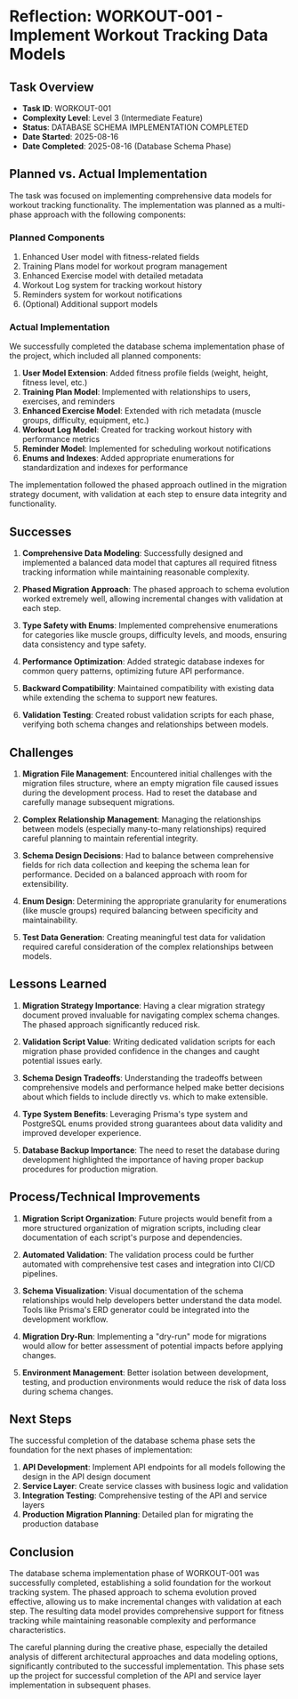 # Reflection: WORKOUT-001 - Implement Workout Tracking Data Models

## Task Overview

- **Task ID**: WORKOUT-001
- **Complexity Level**: Level 3 (Intermediate Feature)
- **Status**: DATABASE SCHEMA IMPLEMENTATION COMPLETED
- **Date Started**: 2025-08-16
- **Date Completed**: 2025-08-16 (Database Schema Phase)

## Planned vs. Actual Implementation

The task was focused on implementing comprehensive data models for workout tracking functionality. The implementation was planned as a multi-phase approach with the following components:

### Planned Components

1. Enhanced User model with fitness-related fields
2. Training Plans model for workout program management
3. Enhanced Exercise model with detailed metadata
4. Workout Log system for tracking workout history
5. Reminders system for workout notifications
6. (Optional) Additional support models

### Actual Implementation

We successfully completed the database schema implementation phase of the project, which included all planned components:

1. **User Model Extension**: Added fitness profile fields (weight, height, fitness level, etc.)
2. **Training Plan Model**: Implemented with relationships to users, exercises, and reminders
3. **Enhanced Exercise Model**: Extended with rich metadata (muscle groups, difficulty, equipment, etc.)
4. **Workout Log Model**: Created for tracking workout history with performance metrics
5. **Reminder Model**: Implemented for scheduling workout notifications
6. **Enums and Indexes**: Added appropriate enumerations for standardization and indexes for performance

The implementation followed the phased approach outlined in the migration strategy document, with validation at each step to ensure data integrity and functionality.

## Successes

1. **Comprehensive Data Modeling**: Successfully designed and implemented a balanced data model that captures all required fitness tracking information while maintaining reasonable complexity.

2. **Phased Migration Approach**: The phased approach to schema evolution worked extremely well, allowing incremental changes with validation at each step.

3. **Type Safety with Enums**: Implemented comprehensive enumerations for categories like muscle groups, difficulty levels, and moods, ensuring data consistency and type safety.

4. **Performance Optimization**: Added strategic database indexes for common query patterns, optimizing future API performance.

5. **Backward Compatibility**: Maintained compatibility with existing data while extending the schema to support new features.

6. **Validation Testing**: Created robust validation scripts for each phase, verifying both schema changes and relationships between models.

## Challenges

1. **Migration File Management**: Encountered initial challenges with the migration files structure, where an empty migration file caused issues during the development process. Had to reset the database and carefully manage subsequent migrations.

2. **Complex Relationship Management**: Managing the relationships between models (especially many-to-many relationships) required careful planning to maintain referential integrity.

3. **Schema Design Decisions**: Had to balance between comprehensive fields for rich data collection and keeping the schema lean for performance. Decided on a balanced approach with room for extensibility.

4. **Enum Design**: Determining the appropriate granularity for enumerations (like muscle groups) required balancing between specificity and maintainability.

5. **Test Data Generation**: Creating meaningful test data for validation required careful consideration of the complex relationships between models.

## Lessons Learned

1. **Migration Strategy Importance**: Having a clear migration strategy document proved invaluable for navigating complex schema changes. The phased approach significantly reduced risk.

2. **Validation Script Value**: Writing dedicated validation scripts for each migration phase provided confidence in the changes and caught potential issues early.

3. **Schema Design Tradeoffs**: Understanding the tradeoffs between comprehensive models and performance helped make better decisions about which fields to include directly vs. which to make extensible.

4. **Type System Benefits**: Leveraging Prisma's type system and PostgreSQL enums provided strong guarantees about data validity and improved developer experience.

5. **Database Backup Importance**: The need to reset the database during development highlighted the importance of having proper backup procedures for production migration.

## Process/Technical Improvements

1. **Migration Script Organization**: Future projects would benefit from a more structured organization of migration scripts, including clear documentation of each script's purpose and dependencies.

2. **Automated Validation**: The validation process could be further automated with comprehensive test cases and integration into CI/CD pipelines.

3. **Schema Visualization**: Visual documentation of the schema relationships would help developers better understand the data model. Tools like Prisma's ERD generator could be integrated into the development workflow.

4. **Migration Dry-Run**: Implementing a "dry-run" mode for migrations would allow for better assessment of potential impacts before applying changes.

5. **Environment Management**: Better isolation between development, testing, and production environments would reduce the risk of data loss during schema changes.

## Next Steps

The successful completion of the database schema phase sets the foundation for the next phases of implementation:

1. **API Development**: Implement API endpoints for all models following the design in the API design document
2. **Service Layer**: Create service classes with business logic and validation
3. **Integration Testing**: Comprehensive testing of the API and service layers
4. **Production Migration Planning**: Detailed plan for migrating the production database

## Conclusion

The database schema implementation phase of WORKOUT-001 was successfully completed, establishing a solid foundation for the workout tracking system. The phased approach to schema evolution proved effective, allowing us to make incremental changes with validation at each step. The resulting data model provides comprehensive support for fitness tracking while maintaining reasonable complexity and performance characteristics.

The careful planning during the creative phase, especially the detailed analysis of different architectural approaches and data modeling options, significantly contributed to the successful implementation. This phase sets up the project for successful completion of the API and service layer implementation in subsequent phases.

